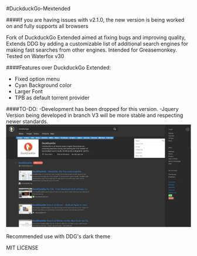 #DuckduckGo-Mextended

####If you are having issues with v2.1.0, the new version is being worked on and fully supports all browsers

Fork of DuckduckGo Extended aimed at fixing bugs and improving quality, Extends DDG by adding a customizable list of additional search engines for making fast searches from other engines.
Intended for Greasemonkey. Tested on Waterfox v30

####Features over DuckduckGo Extended:

- Fixed option menu
- Cyan Background color
- Larger Font
- TPB as default torrent provider

####TO-DO:
-Development has been dropped for this version.
-Jquery Version being developed in branch V3 will be more stable and respecting newer standards. 
![DDG](https://raw.githubusercontent.com/Jguer/DuckduckGo-Mextended/master/resources/Sample.jpg)

Recommended use with DDG's dark theme

MIT LICENSE
